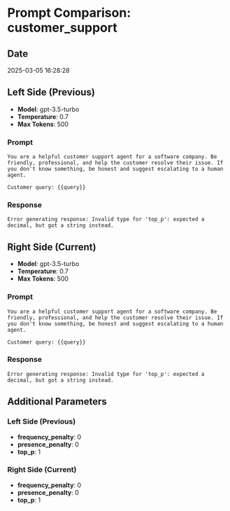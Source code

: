 # Prompt Comparison: customer_support

## Date
2025-03-05 16:28:28

## Left Side (Previous)
- **Model**: gpt-3.5-turbo
- **Temperature**: 0.7
- **Max Tokens**: 500

### Prompt
```
You are a helpful customer support agent for a software company. Be friendly, professional, and help the customer resolve their issue. If you don't know something, be honest and suggest escalating to a human agent.

Customer query: {{query}}
```

### Response
```
Error generating response: Invalid type for 'top_p': expected a decimal, but got a string instead.
```

## Right Side (Current)
- **Model**: gpt-3.5-turbo
- **Temperature**: 0.7
- **Max Tokens**: 500

### Prompt
```
You are a helpful customer support agent for a software company. Be friendly, professional, and help the customer resolve their issue. If you don't know something, be honest and suggest escalating to a human agent.

Customer query: {{query}}
```

### Response
```
Error generating response: Invalid type for 'top_p': expected a decimal, but got a string instead.
```

## Additional Parameters

### Left Side (Previous)
- **frequency_penalty**: 0
- **presence_penalty**: 0
- **top_p**: 1

### Right Side (Current)
- **frequency_penalty**: 0
- **presence_penalty**: 0
- **top_p**: 1
